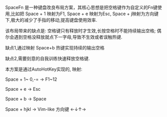 SpaceFn 是一种键盘改良布局方案，其核心思想是把空格键作为自定义的Fn键使用,比如把 Space + 1 映射为F1, Space + e 映射为Esc, Space + j映射为方向键下,极大的减少了手指的移动,提高键盘使用效率.

该布局带来的缺点是: 空格键只有释放时才生效,长按空格时不能持续输出空格; 偶尔会遇到空格没释放就点下一字母,导致不生效或者误触热键.

缺点1,通过映射 Space+b 热键实现持续的输出空格

缺点2,需要刻意的自我训练快速释放空格键.

本方案是通过AutoHotKey实现的, 
映射:

Space + 1\~ 0,\-= \-> F1\~12

Space + e -> Esc

Space + b -> Space

Space + hjkl -> Vim-like 方向键 ←↓↑→